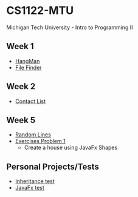 # CS1122-MTU
Michigan Tech University - Intro to Programming II

## Week 1 
* [HangMan](https://github.com/JakeEMuller/CS1122-MTU/blob/master/Week%201/Hangman/src/HangMan.java)
* [File Finder](https://github.com/JakeEMuller/CS1122-MTU/blob/master/Week%201/Find/src/Find.java)
## Week 2
* [Contact List](https://github.com/JakeEMuller/CS1122-MTU/tree/master/Week%202/ContactEntry/src)
## Week 5
* [Random Lines](https://github.com/JakeEMuller/CS1122-MTU/blob/master/Week%205/RandomLines/src/RandomLines.java)
* [Exercises Problem 1](https://github.com/JakeEMuller/CS1122-MTU/blob/master/Week%205/Exercises%205/Problem1/src/Problem1.java)
  - Create a house using JavaFx Shapes 
## Personal Projects/Tests
* [Inheritance test](https://github.com/JakeEMuller/CS1122-MTU/tree/master/PersonalProjects/Inheritance/src)
* [JavaFx test](https://github.com/JakeEMuller/CS1122-MTU/blob/master/PersonalProjects/JavaFxTest/src/InClassFeb22.java)
